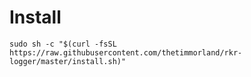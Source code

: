 # Install
```shell
sudo sh -c "$(curl -fsSL https://raw.githubusercontent.com/thetimmorland/rkr-logger/master/install.sh)"
```
